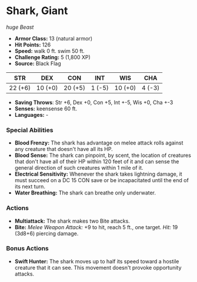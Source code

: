 # Shark, Giant

*huge* *Beast*

- **Armor Class:** 13 (natural armor)
- **Hit Points:** 126 
- **Speed:** walk 0 ft. swim 50 ft.
- **Challenge Rating:** 5 (1,800 XP)
- **Source:** Black Flag

| STR | DEX | CON | INT | WIS | CHA |
| --- | --- | --- | --- | --- | --- |
| 22 (+6) | 10 (+0) | 20 (+5) | 1 (-5) | 10 (+0) | 4 (-3) |

- **Saving Throws**: Str +6, Dex +0, Con +5, Int +-5, Wis +0, Cha +-3
- **Senses:** keensense 60 ft.
- **Languages:** -

### Special Abilities

- **Blood Frenzy:** The shark has advantage on melee attack rolls against any creature that doesn't have all its HP.
- **Blood Sense:** The shark can pinpoint, by scent, the location of creatures that don't have all of their HP within 120 feet of it and can sense the general direction of such creatures within 1 mile of it.
- **Electrical Sensitivity:** Whenever the shark takes lightning damage, it must succeed on a DC 15 CON save or be incapacitated until the end of its next turn.
- **Water Breathing:** The shark can breathe only underwater.

### Actions

- **Multiattack:** The shark makes two Bite attacks.
- **Bite:** _Melee Weapon Attack:_ +9 to hit, reach 5 ft., one target. _Hit:_ 19 (3d8+6) piercing damage.

### Bonus Actions

- **Swift Hunter:** The shark moves up to half its speed toward a hostile creature that it can see. This movement doesn't provoke opportunity attacks.
